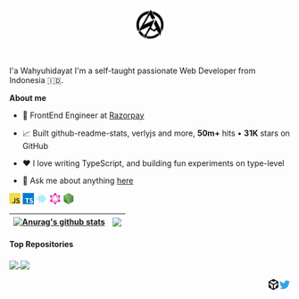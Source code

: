 <p align="center"><a href="https://WahyuSapurata.github.io"><img width="10%" alt="Hello, I'm Wahyhidayat. I do open source!" src="./assets/SA_Logo.png" /></a></p>

<br />

I'a Wahyuhidayat
I'm a self-taught passionate Web Developer from Indonesia 🇮🇩.

**About me**

- 💼 FrontEnd Engineer at [Razorpay](http://razorpay.com/)

- 📈 Built github-readme-stats, verlyjs and more, **50m+** hits • **31K** stars on GitHub

- ❤️ I love writing TypeScript, and building fun experiments on type-level

- 💬 Ask me about anything [here](https://github.com/WahyuSapurata/WahyuSapurata/issues)

<code><img height="20" alt="javascript" src="https://raw.githubusercontent.com/github/explore/80688e429a7d4ef2fca1e82350fe8e3517d3494d/topics/javascript/javascript.png"></code>
<code><img height="20" alt="typescript" src="https://raw.githubusercontent.com/github/explore/80688e429a7d4ef2fca1e82350fe8e3517d3494d/topics/typescript/typescript.png"></code>
<code><img height="20" alt="react" src="https://raw.githubusercontent.com/github/explore/80688e429a7d4ef2fca1e82350fe8e3517d3494d/topics/react/react.png"></code>
<code><img height="20" alt="graphql" src="https://raw.githubusercontent.com/github/explore/5c058a388828bb5fde0bcafd4bc867b5bb3f26f3/topics/graphql/graphql.png"></code>
<code><img height="20" alt="nodejs" src="https://raw.githubusercontent.com/github/explore/80688e429a7d4ef2fca1e82350fe8e3517d3494d/topics/nodejs/nodejs.png"></code>

| <a href="https://github.com/WahyuSapurata/github-readme-stats"><img align="center" src="https://github-readme-stats.vercel.app/api?username=WahyuSapurata&show_icons=true&include_all_commits=true&theme=buefy&hide_border=true" alt="Anurag's github stats" /></a> | <a href="https://github.com/WahyuSapurata/github-readme-stats"><img align="center" src="https://github-readme-stats.vercel.app/api/top-langs/?username=WahyuSapurata&layout=compact&theme=buefy&hide_border=true" /></a> |
| ------------------------------------------------------------------------------------------------------------------------------------------------------------------------------------------------------------------------------------------------------------------- | ------------------------------------------------------------------------------------------------------------------------------------------------------------------------------------------------------------------------ |

#### Top Repositories

<a href="https://github.com/WahyuSapurata/sosial-link-react-js">
  <img align="center" src="https://github-readme-stats.vercel.app/api/pin/?username=WahyuSapurata&repo=github-readme-stats&theme=buefy" />
</a>
<a href="https://github.com/WahyuSapurata/WahyuSapurata.github.io">
  <img align="center" src="https://github-readme-stats.vercel.app/api/pin/?username=WahyuSapurata&repo=WahyuSapurata.github.io&theme=buefy" />
</a>

<br />
<br />

<a href="https://twitter.com/anuraghazru">
  <img align="right" alt="Anurag Hazra | Twitter" width="21px" src="https://raw.githubusercontent.com/WahyuSapurata/WahyuSapurata/master/assets/twitter.svg" />
</a>
<a href="https://codesandbox.io/u/WahyuSapurata">
  <img align="right" alt="Anurag Hazra | CodeSandbox" width="20px" src="https://raw.githubusercontent.com/WahyuSapurata/WahyuSapurata/master/assets/codesandbox.svg" />
</a>
